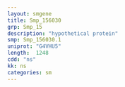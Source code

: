 ```yaml
---
layout: smgene
title: Smp_156030
grp: Smp_15
description: "hypothetical protein"
smp: Smp_156030.1
uniprot: "G4VHU5"
length:  1248
cdd: "ns"
kk: ns
categories: sm
---
```

